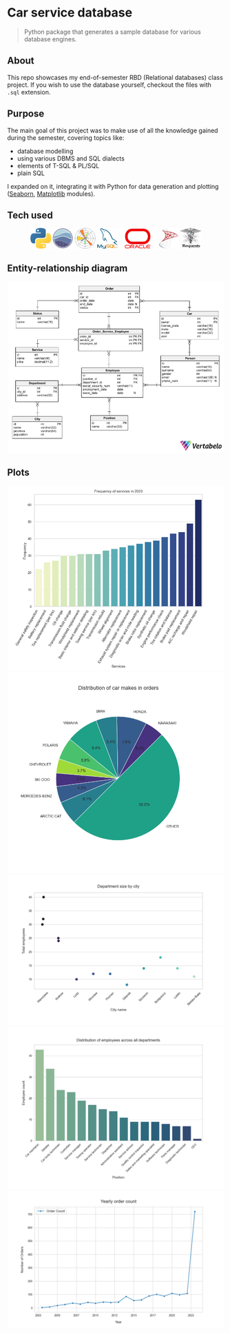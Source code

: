 # Car service database

> Python package that generates a sample database for various database engines.

## About
This repo showcases my end-of-semester RBD (Relational databases) class project.
If you wish to use the database yourself, checkout the files with `.sql` extension.

## Purpose
The main goal of this project was to make use of all the knowledge gained during the semester, covering topics like:

- database modelling
- using various DBMS and SQL dialects
- elements of T-SQL & PL/SQL
- plain SQL

I expanded on it, integrating it with Python for data generation and plotting ([Seaborn](https://seaborn.pydata.org/), [Matplotlib](https://matplotlib.org/) modules).

## Tech used

<p align="center">
    <img src="res/python-logo.png" alt="python" width="48" height="48">
    <img src="res/seaborn-logo.png" alt="seaborn" width="48" height="48">
    <img src="res/matplotlib-logo.png" alt="matplotlib" width="48" height="48">
    <img src="res/mysql-logo.png" alt="mysql" width="48" height="48">
    <img src="res/oracle-logo.png" alt="oracle" height="48">
    <img src="res/mssqlserver-logo.webp" alt ="mssqlserver" width="48" height="48">
    <img src="res/requests-logo.webp" alt ="requests" width="48" height="48">
</p>

## Entity-relationship diagram
![](res/entity-relationship-diagram.png)

## Plots
![](res/2023_service_frequency.png)
![](res/car_makes_orders.png)
![](res/dept_sizes_by_city.png)
![](res/emp_pos_distribution.png)
![](res/yearly_order_count.png)
